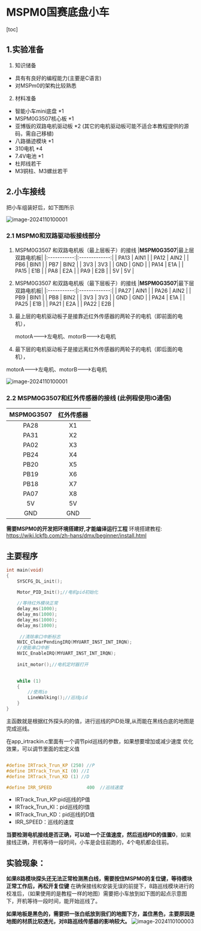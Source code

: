 # MSPM0国赛底盘小车

[toc]

## 1.实验准备
1. 知识储备
- 具有有良好的编程能力(主要是C语言)
- 对MSPm0的架构比较熟悉

2. 材料准备
- 智能小车mini底盘 *1
- MSPM0G3507核心板 *1
- 亚博版的双路电机驱动板 *2 (其它的电机驱动板可能不适合本教程提供的源码，需自己移植)
- 八路循迹模块 *1
- 310电机 *4
- 7.4V电池 *1
- 杜邦线若干
- M3铜柱、M3螺丝若干



## 2.小车接线
把小车组装好后，如下图所示

![image-2024110100001](2024110100001.png)


### 2.1 MSPM0和双路驱动板接线部分
1. MSPM0G3507 和双路电机板（最上层板子）的接线
|**MSPM0G3507**|最上层双路电机板|
|:-----------:|:-------------:|
|     PA13    |      AIN1      |
|     PA12    |      AIN2      |
|     PB6     |      BIN1      |
|     PB7     |      BIN2      |
|     3V3     |      3V3      |
|     GND     |      GND      |
|     PA14    |      E1A      |
|     PA15    |      E1B      |
|     PA8     |      E2A      |
|     PA9     |      E2B      |
| 5V | 5V |

2. MSPM0G3507 和双路电机板（最下层板子）的接线
|**MSPM0G3507**|最下层双路电机板|
|:-----------:|:-------------:|
|     PA27    |      AIN1      |
|     PA26    |      AIN2      |
|     PB9     |      BIN1      |
|     PB8     |      BIN2      |
|     3V3     |      3V3      |
|     GND     |      GND      |
|     PA24     |      E1A      |
|     PA25     |      E1B      |
|     PA21     |      E2A      |
|     PA22     |      E2B      |

3. 最上层的电机驱动板子是接靠近红外传感器的两轮子的电机（即前面的电机），

   motorA--->左电机、motorB--->右电机

4. 最下层的电机驱动板子是接远离红外传感器的两轮子的电机（即后面的电机），

  motorA--->左电机、motorB--->右电机

![image-2024110100001](2024110100001.png)

### 2.2 MSPM0G3507和红外传感器的接线 (此例程使用IO通信)
|**MSPM0G3507**|   红外传感器   |
|:-----------:|:-------------:|
|     PA28     |       X1      |
|     PA31     |       X2      |
|     PA02     |       X3      |
|     PB24     |       X4      |
|     PB20     |       X5      |
|     PB19     |       X6      |
|     PB18     |       X7      |
|     PA07     |       X8      |
|     5V       |       5V     |
|     GND     |       GND     |

**需要MSPM0的开发把环境搭建好,才能编译运行工程**
环境搭建教程:
https://wiki.lckfb.com/zh-hans/dmx/beginner/install.html

## 主要程序
```C
int main(void)
{
    SYSCFG_DL_init();
	
	Motor_PID_Init();//电机pid初始化

	//等待红外模块正常 
	delay_ms(1000);
	delay_ms(1000);
	delay_ms(1000);
	delay_ms(1000);
	
	 //清除串口中断标志
    NVIC_ClearPendingIRQ(MYUART_INST_INT_IRQN);
    //使能串口中断
    NVIC_EnableIRQ(MYUART_INST_INT_IRQN);
	
	init_motor();//电机定时器打开

	
    while (1) 
    {    
		//使用io
		LineWalking();//巡线pid 
    }
} 

```
主函数就是根据红外探头的的值，进行巡线的PID处理,从而能在黑线白底的地图是完成巡线。

在app_irtrackin.c里面有一个调节pid巡线的参数，如果想要增加或减少速度 优化效果，可以调节里面的宏定义值
```C

#define IRTrack_Trun_KP (250) //P
#define IRTrack_Trun_KI (0) //I
#define IRTrack_Trun_KD (1) //D

#define IRR_SPEED 			  400  //巡线速度
```
- IRTrack_Trun_KP:pid巡线的P值
- IRTrack_Trun_KI：pid巡线的I值
- IRTrack_Trun_KD：pid巡线的D值
- IRR_SPEED：巡线的速度


**当要检测电机接线是否正确，可以给一个正值速度，然后巡线PID的值置0**，如果接线正确，开机等待一段时间，小车是会往前跑的，4个电机都会往前。

## 实验现象：
**如果8路模块探头还无法正常检测黑白线，需要按住MSPM0的复位键，等待模块正常工作后，再松开复位键**
在确保接线和安装无误的前提下，8路巡线模块进行的校准后，（如果使用的是教程一样的地图）需要把小车放到如下图的起点示意图下，开机等待一段时间，能开始巡线了。

**如果地板是黑色的，需要把一张白纸放到我们的地图下方，盖住黑色，主要原因是地图的材质比较透光，对8路巡线传感器的影响较大。**
![image-2024110100003](2024110100003.png)

